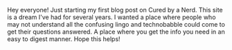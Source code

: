 Hey everyone! Just starting my first blog post on Cured by a Nerd. This site is a dream I've had for several years.
I wanted a place where people who may not understand all the confusing lingo and technobabble could come to get their
questions answered. A place where you get the info you need in an easy to digest manner. Hope this helps!
